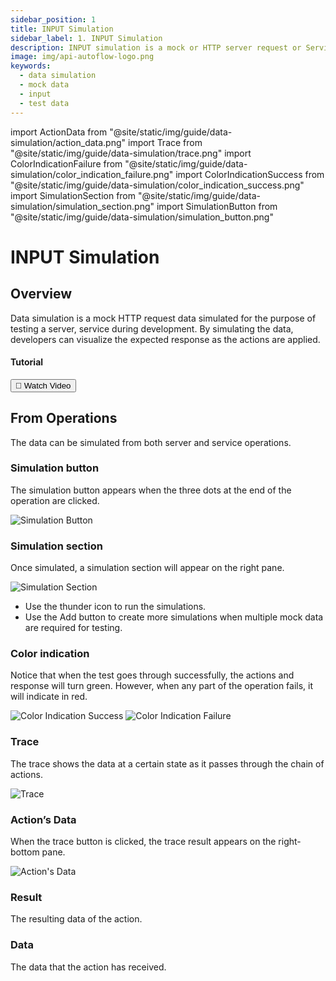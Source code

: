 ```yaml
---
sidebar_position: 1
title: INPUT Simulation
sidebar_label: 1. INPUT Simulation
description: INPUT simulation is a mock or HTTP server request or Service arguments.
image: img/api-autoflow-logo.png
keywords:
  - data simulation
  - mock data
  - input
  - test data
---
```


import ActionData from "@site/static/img/guide/data-simulation/action_data.png"
import Trace from "@site/static/img/guide/data-simulation/trace.png"
import ColorIndicationFailure from "@site/static/img/guide/data-simulation/color_indication_failure.png"
import ColorIndicationSuccess from "@site/static/img/guide/data-simulation/color_indication_success.png"
import SimulationSection from "@site/static/img/guide/data-simulation/simulation_section.png"
import SimulationButton from "@site/static/img/guide/data-simulation/simulation_button.png"

# INPUT Simulation

## Overview
<div class="colTwoBlock">
    <div class="colTwoLeft">
        <div class="colTwoWrapper">
            <p>Data simulation is a mock HTTP request data simulated for the purpose of testing a server, service during development. By simulating the data, developers can visualize the expected response as the actions are applied.</p>
        </div>
    </div>
    <div class="colTwoRight">
          <h4>Tutorial</h4>
          <a target="_blank" href="https://www.youtube.com/watch?v=7lwaMfIKzeY"><button class="btnVideo">🎥 Watch Video</button></a>
    </div>
    <div class="colTwoClearer"></div>
</div>

## From Operations

The data can be simulated from both server and service operations.

### Simulation button

The simulation button appears when the three dots at the end of the operation are clicked.

<div class="myResponsiveImg">
    <img src={SimulationButton} alt="Simulation Button" class="myResponsiveImg"/>
</div>

### Simulation section

Once simulated, a simulation section will appear on the right pane.

<div class="myResponsiveImg">
    <img src={SimulationSection} alt="Simulation Section" class="myResponsiveImg"/>
</div>

- Use the thunder icon to run the simulations.
- Use the Add button to create more simulations when multiple mock data are required for testing.

### Color indication

Notice that when the test goes through successfully, the actions and response will turn green. However, when any part of the operation fails, it will indicate in red.

<img src={ColorIndicationSuccess} alt="Color Indication Success" />

<img src={ColorIndicationFailure} alt="Color Indication Failure" />

### Trace

The trace shows the data at a certain state as it passes through the chain of actions.

<div class="myResponsiveImg">
    <img src={Trace} alt="Trace" class="myResponsiveImg"/>
</div>

### Action’s Data

When the trace button is clicked, the trace result appears on the right-bottom pane.

<div class="myResponsiveImg">
    <img src={ActionData} alt="Action's Data" class="myResponsiveImg"/>
</div>

### Result

The resulting data of the action.

### Data

The data that the action has received.
